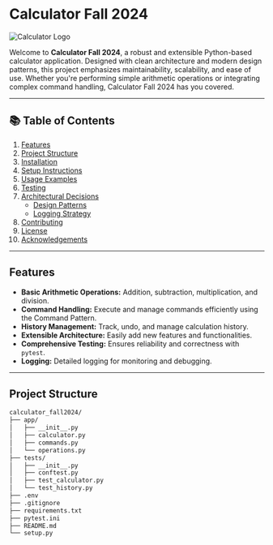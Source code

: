 # Calculator Fall 2024

![Calculator Logo](https://via.placeholder.com/150) <!-- Replace with actual logo if available -->

Welcome to **Calculator Fall 2024**, a robust and extensible Python-based calculator application. Designed with clean architecture and modern design patterns, this project emphasizes maintainability, scalability, and ease of use. Whether you're performing simple arithmetic operations or integrating complex command handling, Calculator Fall 2024 has you covered.

---

## 📚 Table of Contents

1. [Features](#features)
2. [Project Structure](#project-structure)
3. [Installation](#installation)
4. [Setup Instructions](#setup-instructions)
5. [Usage Examples](#usage-examples)
6. [Testing](#testing)
7. [Architectural Decisions](#architectural-decisions)
    - [Design Patterns](#design-patterns)
    - [Logging Strategy](#logging-strategy)
8. [Contributing](#contributing)
9. [License](#license)
10. [Acknowledgements](#acknowledgements)

---

## Features

- **Basic Arithmetic Operations:** Addition, subtraction, multiplication, and division.
- **Command Handling:** Execute and manage commands efficiently using the Command Pattern.
- **History Management:** Track, undo, and manage calculation history.
- **Extensible Architecture:** Easily add new features and functionalities.
- **Comprehensive Testing:** Ensures reliability and correctness with `pytest`.
- **Logging:** Detailed logging for monitoring and debugging.

---

## Project Structure

```bash
calculator_fall2024/
├── app/
│   ├── __init__.py
│   ├── calculator.py
│   ├── commands.py
│   └── operations.py
├── tests/
│   ├── __init__.py
│   ├── conftest.py
│   ├── test_calculator.py
│   └── test_history.py
├── .env
├── .gitignore
├── requirements.txt
├── pytest.ini
├── README.md
└── setup.py
